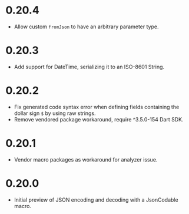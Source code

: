 # 0.20.4

- Allow custom `fromJson` to have an arbitrary parameter type.

# 0.20.3

- Add support for DateTime, serializing it to an ISO-8601 String.

# 0.20.2

- Fix generated code syntax error when defining fields containing the dollar sign `$` by using raw strings.
- Remove vendored package workaround, require ^3.5.0-154 Dart SDK.

# 0.20.1

- Vendor macro packages as workaround for analyzer issue.

# 0.20.0

- Initial preview of JSON encoding and decoding with a JsonCodable macro.

